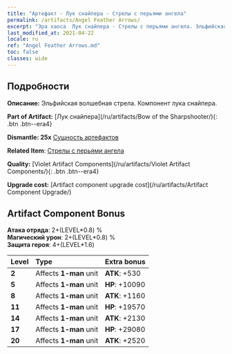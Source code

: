 ```yaml
---
title: "Артефакт - Лук снайпера - Стрелы с перьями ангела"
permalink: /artifacts/Angel Feather Arrows/
excerpt: "Эра хаоса  Лук снайпера - Стрелы с перьями ангела. Эльфийская волшебная стрела. Компонент лука снайпера."
last_modified_at: 2021-04-22
locale: ru
ref: "Angel Feather Arrows.md"
toc: false
classes: wide
---
```




## Подробности

 **Описание:** Эльфийская волшебная стрела. Компонент лука снайпера.

 **Part of Artifact:** [Лук снайпера](/ru/artifacts/Bow of the Sharpshooter/){: .btn .btn--era4}

 **Dismantle: 25x** [Сущность артефактов](/ItemsRU/con_905/)

 **Related Item**: [Стрелы с перьями ангела](/ItemsRU/art_104/)

 **Quality:** [Violet Artifact Components](/ru/artifacts/Violet Artifact Components/){: .btn .btn--era4}

 **Upgrade cost:** [Artifact component upgrade cost](/ru/artifacts/Artifact Component Upgrade/)

## Artifact Component Bonus

  **Атака отряда**: 2+(LEVEL\*0.8) %<br/>**Магический урон**: 2+(LEVEL\*0.8) %<br/>**Защита героя**: 4+(LEVEL\*1.6)

  |  Level  | Type |    Extra bonus  | 
  |:--------|:-----|:----------------| 
  | **2** | Affects **1-man** unit | **ATK**: +530 | 
  | **5** | Affects **1-man** unit | **HP**: +10090 | 
  | **8** | Affects **1-man** unit | **ATK**: +1160 | 
  | **11** | Affects **1-man** unit | **HP**: +19570 | 
  | **14** | Affects **1-man** unit | **ATK**: +2130 | 
  | **17** | Affects **1-man** unit | **HP**: +29080 | 
  | **20** | Affects **1-man** unit | **ATK**: +2520 | 
